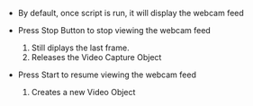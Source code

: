 - By default, once script is run, it will display the webcam feed

- Press Stop Button to stop viewing the webcam feed
    1. Still diplays the last frame.
    2. Releases the Video Capture Object

- Press Start to resume viewing the webcam feed
    1. Creates a new Video Object 
